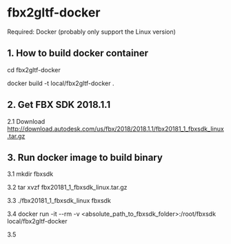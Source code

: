# fbx2gltf-docker

Required: Docker (probably only support the Linux version)

## 1. How to build docker container

cd fbx2gltf-docker

docker build -t local/fbx2gltf-docker .

## 2. Get FBX SDK 2018.1.1

2.1 Download http://download.autodesk.com/us/fbx/2018/2018.1.1/fbx20181_1_fbxsdk_linux.tar.gz



## 3. Run docker image to build binary

3.1 mkdir fbxsdk

3.2 tar xvzf fbx20181_1_fbxsdk_linux.tar.gz

3.3 ./fbx20181_1_fbxsdk_linux fbxsdk

3.4 docker run -it --rm -v <absolute_path_to_fbxsdk_folder>:/root/fbxsdk local/fbx2gltf-docker

3.5 <currently hangs on draco compilation>
 
